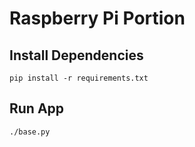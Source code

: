 # Raspberry Pi Portion

## Install Dependencies

    pip install -r requirements.txt
 
## Run App

    ./base.py
